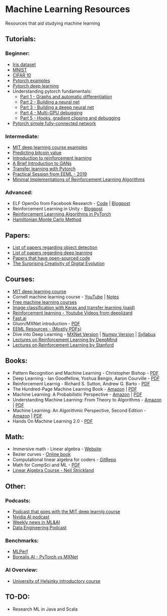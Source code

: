 # Machine Learning Resources
Resources that aid studying machine learning

## Tutorials:
### Beginner:
* [Iris dataset ](https://www.kaggle.com/gopaltirupur/iris-data-analysis-and-machine-learning-python)
* [MNIST](https://towardsdatascience.com/image-classification-in-10-minutes-with-mnist-dataset-54c35b77a38d)
* [CIFAR 10](https://github.com/deep-diver/CIFAR10-img-classification-tensorflow)
* [Pytorch examples](https://pytorch.org/tutorials/beginner/pytorch_with_examples.html)
* [Pytorch deep learning](https://pytorch.org/tutorials/beginner/deep_learning_60min_blitz.html)
* Understanding pytorch fundamentals: 
  * [Part 1 - Graphs and automatic differentiation](https://blog.paperspace.com/pytorch-101-understanding-graphs-and-automatic-differentiation/)
  * [Part 2 - Building a neural net](https://blog.paperspace.com/pytorch-101-building-neural-networks/)
  * [Part 3 - Building a deeep neural net](https://blog.paperspace.com/pytorch-101-advanced/)
  * [Part 4 - Multi-GPU debugging](https://blog.paperspace.com/pytorch-memory-multi-gpu-debugging/)
  * [Part 5 - Hooks, gradient clipping and debugging](https://blog.paperspace.com/pytorch-hooks-gradient-clipping-debugging/)
* [Pytorch simple fully-connected network](https://adventuresinmachinelearning.com/pytorch-tutorial-deep-learning/)

### Intermediate:
* [MIT deep learning course examples](https://github.com/lexfridman/mit-deep-learning)
* [Predicting bitcoin value](https://towardsdatascience.com/using-recurrent-neural-networks-to-predict-bitcoin-btc-prices-c4ff70f9f3e4)
* [Introduction to reinforcement learning](https://github.com/ShangtongZhang/reinforcement-learning-an-introduction)
* [A Brief Introduction to GANs](https://medium.com/sigmoid/a-brief-introduction-to-gans-and-how-to-code-them-2620ee465c30)
* [Transfer learning with Pytorch](https://towardsdatascience.com/transfer-learning-with-convolutional-neural-networks-in-pytorch-dd09190245ce)
* [Practical Session from EEML - 2019](https://github.com/eeml2019/PracticalSessions)
* [Minimal Implementations of Reinforcement Learning Algorithms](https://github.com/seungeunrho/minimalRL)

### Advanced:
* ELF OpenGo from Facebook Research - [Code](https://github.com/pytorch/ELF) | [Blogpost](https://research.fb.com/facebook-open-sources-elf-opengo/)
* Reinforcement Learning in Unity - [Blogpost](https://towardsdatascience.com/gettingstartedwithmarathonenvs-v0-5-0a-c1054a0b540c)
* [Reinforcement Learrning Algorithms in PyTorch](https://github.com/p-christ/Deep-Reinforcement-Learning-Algorithms-with-PyTorch)
* [Hamiltonian Monte Carlo Method](https://bayesianbrad.github.io/posts/2019_hmc.html#mjx-eqn-one)

## Papers:
* [List of papers regarding object detection](https://github.com/hoya012/deep_learning_object_detection)
* [List of papers regarding deep learning](https://github.com/terryum/awesome-deep-learning-papers)
* [Papers that have open-sourced code](https://paperswithcode.com/)
* [The Surprising Creativity of  Digital Evolution](https://github.com/AlexMuresan/Machine-Learning-Resources/blob/master/Papers/1803.03453.pdf)

## Courses:
* [MIT deep learning course](https://www.youtube.com/watch?list=PLrAXtmErZgOeiKm4sgNOknGvNjby9efdf&v=O5xeyoRL95U)
* Cornell machine learning course - [YouTube](https://www.youtube.com/playlist?list=PLl8OlHZGYOQ7bkVbuRthEsaLr7bONzbXS) | [Notes](http://www.cs.cornell.edu/courses/cs4780/2018fa/syllabus/index.html)
* [Free machine learning courses](https://techgrabyte.com/best-machine-learning-course-free/)
* [Image classification with Keras and transfer learning (paid)](https://www.pluralsight.com/courses/building-image-classification-solutions-keras-transfer-learning)
* [Reinforcement learning - Youtube Videos from deeplizard](https://www.youtube.com/playlist?list=PLZbbT5o_s2xoWNVdDudn51XM8lOuZ_Njv)
* [Fast.ai](https://www.fast.ai/)
* Gluon/MXNet introduction - [PDF](https://github.com/zackchase/gluon-slides/blob/master/sept18-gluon.pdf)
* [EEML Resources - (Mostly PDFs)](https://www.eeml.eu/resources)
* Dive into Deep Learning - [MXNet Version](http://d2l.ai/) | [Numpy Version](http://numpy.d2l.ai/) | [Syllabus](https://courses.d2l.ai/berkeley-stat-157/syllabus.html)
* [Lectures on Reinforcement Learning by DeepMind](https://www.youtube.com/playlist?list=PLqYmG7hTraZDNJre23vqCGIVpfZ_K2RZs)
* [Lectures on Reinforcement Learning by Stanford](https://onlinehub.stanford.edu/cs234)

## Books:
* Pattern Recognition and Machine Learning - Christopher Bishop - [PDF](http://users.isr.ist.utl.pt/~wurmd/Livros/school/Bishop%20-%20Pattern%20Recognition%20And%20Machine%20Learning%20-%20Springer%20%202006.pdf)
* Deep Learning - Ian Goodfellow, Yoshua Bengio, Aaron Courville - [PDF](https://github.com/janishar/mit-deep-learning-book-pdf)
* Reinforcement Learnig - Richard S. Sutton, Andrew G. Barto - [PDF](http://incompleteideas.net/book/RLbook2018.pdf)
* The Hundred-Page Machine Learning Book - [Amazon](https://www.amazon.com/Hundred-Page-Machine-Learning-Book/dp/199957950X) | [PDF](http://themlbook.com/wiki/doku.php)
* Machine Learning: A Probabilistic Perspective - [Amazon](https://www.amazon.com/Machine-Learning-Probabilistic-Perspective-Computation/dp/0262018020/ref=mp_s_a_1_4?keywords=machine+learning&qid=1556172843&s=gateway&sr=8-4) | [PDF](https://doc.lagout.org/science/Artificial%20Intelligence/Machine%20learning/Machine%20Learning_%20A%20Probabilistic%20Perspective%20%5BMurphy%202012-08-24%5D.pdf)
* Understanding Machine Learning: From Theory to Algorithms - [Amazon](https://www.amazon.com/Understanding-Machine-Learning-Theory-Algorithms/dp/1107057132/ref=mp_s_a_1_16?keywords=machine+learning&qid=1556172889&s=gateway&sr=8-16) | [PDF](https://www.cs.huji.ac.il/~shais/UnderstandingMachineLearning/understanding-machine-learning-theory-algorithms.pdf)
* Machine Learning: An Algorithmic Perspective, Second Edition - [Amazon](https://www.amazon.com/Machine-Learning-Algorithmic-Perspective-Recognition/dp/1466583282/ref=mp_s_a_1_1?crid=QPG7SBC0L7P8&keywords=machine+learning+algorithmic+perspective&qid=1556172917&s=gateway&sprefix=machine+learning+algorithmic&sr=8-1) | [PDF](https://doc.lagout.org/science/Artificial%20Intelligence/Machine%20learning/Machine%20Learning_%20An%20Algorithmic%20Perspective%20%282nd%20ed.%29%20%5BMarsland%202014-10-08%5D.pdf)
* Hands On Machine Learning 2.0 - [PDF](https://github.com/AlexMuresan/Machine-Learning-Resources/blob/master/Books/Hands-on-Machine-Learning-with-Scikit-2E.pdf)

## Math:
* Immersive math - Linear algebra - [Website](http://immersivemath.com/ila/index.html)
* Bezier curves - [Online book](https://pomax.github.io/bezierinfo/)
* Computational linear algebra for coders - [GitRepo](https://github.com/fastai/numerical-linear-algebra/blob/master/README.md)
* Math for CompSci and ML - [PDF](https://github.com/AlexMuresan/Machine-Learning-Resources/blob/master/Books/math-basics.pdf)
* [Linear Algebra Course - Neil Strickland](https://neil-strickland.staff.shef.ac.uk/courses/MAS201/)

## Other:
### Podcasts: 
* [Podcast that goes with the MIT deep learnig course](https://deeplearning.mit.edu/)
* [Nvidia AI podcast](https://blogs.nvidia.com/ai-podcast/)
* [Weekly news in ML&AI](https://twimlai.com/)
* [Data Engineering Podcast](https://www.dataengineeringpodcast.com/)

### Benchmarks:
* [MLPerf](https://mlperf.org/results/)
* [Borealis AI - PyTorch vs MXNet](https://www.borealisai.com/en/blog/standardizing-machine-learning-framework-applied-research/)

### AI Overview:
* [University of Helsinky introductory course](https://www.elementsofai.com)

## TO-DO:
* Research ML in Java and Scala
